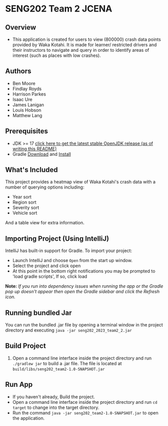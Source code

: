 # SENG202 Team 2 JCENA
## Overview
- This application is created for users to view (800000) crash data points provided by Waka Kotahi. It is made for learner/ restricted drivers and their instructors to navigate and query in order to identify areas of interest (such as places with low crashes).

## Authors
- Ben Moore
- Findlay Royds
- Harrison Parkes
- Isaac Ure
- James Lanigan
- Louis Hobson
- Matthew Lang

## Prerequisites
- JDK >= 17 [click here to get the latest stable OpenJDK release (as of writing this README)](https://jdk.java.net/18/)
- Gradle [Download](https://gradle.org/releases/) and [Install](https://gradle.org/install/)


## What's Included
This project provides a heatmap view of Waka Kotahi's crash data with a number of querying options including:
- Year sort
- Region sort
- Severity sort
- Vehicle sort

And a table view for extra information.
## Importing Project (Using IntelliJ)
IntelliJ has built-in support for Gradle. To import your project:

- Launch IntelliJ and choose `Open` from the start up window.
- Select the project and click open
- At this point in the bottom right notifications you may be prompted to 'load gradle scripts', If so, click load

**Note:** *If you run into dependency issues when running the app or the Gradle pop up doesn't appear then open the Gradle sidebar and click the Refresh icon.*

## Running bundled Jar
You can run the bundled .jar file by opening a terminal window in the project directory and executing `java -jar seng202_2023_team2_2.jar`

## Build Project 
1. Open a command line interface inside the project directory and run `./gradlew jar` to build a .jar file. The file is located at `build/libs/seng202_team2-1.0-SNAPSHOT.jar`

## Run App
- If you haven't already, Build the project.
- Open a command line interface inside the project directory and run `cd target` to change into the target directory.
- Run the command `java -jar seng202_team2-1.0-SNAPSHOT.jar` to open the application.
